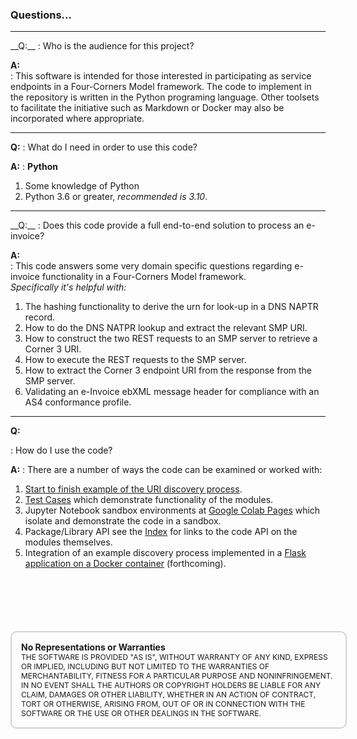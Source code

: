 ### Questions...
<hr>
__Q:__
: Who is the audience for this project?   

__A:__  
: This software is intended for those interested in participating as service endpoints in a Four-Corners Model framework. The code to implement in the repository is written in the Python programing language. Other toolsets to facilitate the initiative such as Markdown or Docker may also be incorporated where appropriate.     

<hr>

__Q:__
: What do I need in order to use this code?  

__A:__
: __Python__  
  1. Some knowledge of Python  
  2. Python 3.6 or greater, _recommended is 3.10_.  

<hr>
__Q:__
: Does this code provide a full end-to-end solution to process an e-invoice?  

__A:__  
: This code answers some very domain specific questions regarding e-invoice functionality in a Four-Corners Model framework.  
_Specifically it's helpful with:_  
1. The hashing functionality to derive the urn for look-up in a DNS NAPTR record.  
2. How to do the DNS NATPR lookup and extract the relevant SMP URI.  
3. How to construct the two REST requests to an SMP server to retrieve a Corner 3 URI.  
4. How to execute the REST requests to the SMP server.  
5. How to extract the Corner 3 endpoint URI from the response from the SMP server.    
6. Validating an e-Invoice ebXML message header for compliance with an AS4 conformance profile.  

<hr>


__Q:__

:   How do I use the code?  

__A:__
: There are a number of ways the code can be examined or worked with:  
1. [Start to finish example of the  URI discovery process](./start_to_finish.md).  
2. [Test Cases](./test_cases.md) which demonstrate functionality of the modules.  
3. Jupyter Notebook sandbox environments at [Google Colab Pages](./google_colab_pages.md) which isolate and demonstrate the code in a sandbox.  
4. Package/Library API see the [Index](./index.md) for links to the code API on the modules themselves.  
5. Integration of an example discovery process implemented in a [Flask application on a Docker container](./flask_integration_on_docker.md) (forthcoming).  




<div style="font-size: 12px;
            padding: 15px;
            border: 2px solid lightgray;
            margin-top: 100px;
            margin-left: 0px;
            margin-bottom: 40px;
            margin-right: auto;
            width: 100%;
            border-radius: 10px;">
  <h4 style="font-size: 14px;
            padding: 0px;
            margin: 0px;">No Representations or Warranties</h5>
  THE SOFTWARE IS PROVIDED "AS IS", WITHOUT WARRANTY OF ANY KIND, EXPRESS OR IMPLIED, INCLUDING BUT NOT LIMITED TO THE WARRANTIES OF MERCHANTABILITY, FITNESS FOR A PARTICULAR PURPOSE AND NONINFRINGEMENT. IN NO EVENT SHALL THE AUTHORS OR COPYRIGHT HOLDERS BE LIABLE FOR ANY CLAIM, DAMAGES OR OTHER LIABILITY, WHETHER IN AN ACTION OF CONTRACT, TORT OR OTHERWISE, ARISING FROM, OUT OF OR IN CONNECTION WITH THE SOFTWARE OR THE USE OR OTHER DEALINGS IN THE SOFTWARE.
</div>

